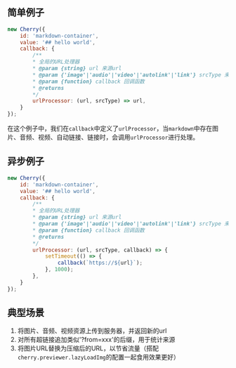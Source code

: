 ## 简单例子

```javascript
new Cherry({
    id: 'markdown-container', 
    value: '## hello world', 
    callback: {
        /**
        * 全局的URL处理器
        * @param {string} url 来源url
        * @param {'image'|'audio'|'video'|'autolink'|'link'} srcType 来源类型
        * @param {function} callback 回调函数
        * @returns
        */
        urlProcessor: (url, srcType) => url,
    }
});
```

在这个例子中，我们在`callback`中定义了`urlProcessor`，当`markdown`中存在图片、音频、视频、自动链接、链接时，会调用`urlProcessor`进行处理。

## 异步例子

```javascript
new Cherry({
    id: 'markdown-container', 
    value: '## hello world', 
    callback: {
        /**
        * 全局的URL处理器
        * @param {string} url 来源url
        * @param {'image'|'audio'|'video'|'autolink'|'link'} srcType 来源类型
        * @param {function} callback 回调函数
        * @returns
        */
        urlProcessor: (url, srcType, callback) => {
            setTimeout(() => {
                callback(`https://${url}`);
            }, 1000);
        },
    }
});
```

## 典型场景

1. 将图片、音频、视频资源上传到服务器，并返回新的url
2. 对所有超链接追加类似'?from=xxx'的后缀，用于统计来源
3. 将图片URL替换为压缩后的URL，以节省流量（搭配`cherry.previewer.lazyLoadImg`的配置一起食用效果更好）